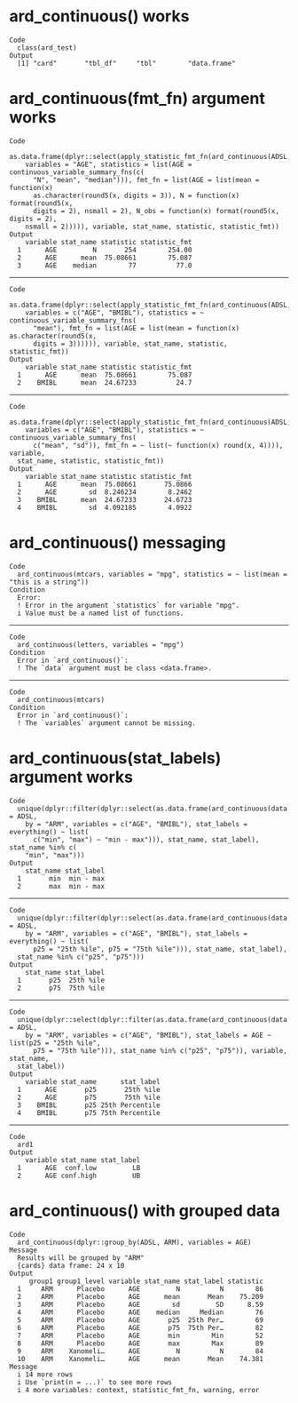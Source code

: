 # ard_continuous() works

    Code
      class(ard_test)
    Output
      [1] "card"       "tbl_df"     "tbl"        "data.frame"

# ard_continuous(fmt_fn) argument works

    Code
      as.data.frame(dplyr::select(apply_statistic_fmt_fn(ard_continuous(ADSL,
        variables = "AGE", statistics = list(AGE = continuous_variable_summary_fns(c(
          "N", "mean", "median"))), fmt_fn = list(AGE = list(mean = function(x)
          as.character(round5(x, digits = 3)), N = function(x) format(round5(x,
          digits = 2), nsmall = 2), N_obs = function(x) format(round5(x, digits = 2),
        nsmall = 2))))), variable, stat_name, statistic, statistic_fmt))
    Output
        variable stat_name statistic statistic_fmt
      1      AGE         N       254        254.00
      2      AGE      mean  75.08661        75.087
      3      AGE    median        77          77.0

---

    Code
      as.data.frame(dplyr::select(apply_statistic_fmt_fn(ard_continuous(ADSL,
        variables = c("AGE", "BMIBL"), statistics = ~ continuous_variable_summary_fns(
          "mean"), fmt_fn = list(AGE = list(mean = function(x) as.character(round5(x,
          digits = 3)))))), variable, stat_name, statistic, statistic_fmt))
    Output
        variable stat_name statistic statistic_fmt
      1      AGE      mean  75.08661        75.087
      2    BMIBL      mean  24.67233          24.7

---

    Code
      as.data.frame(dplyr::select(apply_statistic_fmt_fn(ard_continuous(ADSL,
        variables = c("AGE", "BMIBL"), statistics = ~ continuous_variable_summary_fns(
          c("mean", "sd")), fmt_fn = ~ list(~ function(x) round(x, 4)))), variable,
      stat_name, statistic, statistic_fmt))
    Output
        variable stat_name statistic statistic_fmt
      1      AGE      mean  75.08661       75.0866
      2      AGE        sd  8.246234        8.2462
      3    BMIBL      mean  24.67233       24.6723
      4    BMIBL        sd  4.092185        4.0922

# ard_continuous() messaging

    Code
      ard_continuous(mtcars, variables = "mpg", statistics = ~ list(mean = "this is a string"))
    Condition
      Error:
      ! Error in the argument `statistics` for variable "mpg".
      i Value must be a named list of functions.

---

    Code
      ard_continuous(letters, variables = "mpg")
    Condition
      Error in `ard_continuous()`:
      ! The `data` argument must be class <data.frame>.

---

    Code
      ard_continuous(mtcars)
    Condition
      Error in `ard_continuous()`:
      ! The `variables` argument cannot be missing.

# ard_continuous(stat_labels) argument works

    Code
      unique(dplyr::filter(dplyr::select(as.data.frame(ard_continuous(data = ADSL,
        by = "ARM", variables = c("AGE", "BMIBL"), stat_labels = everything() ~ list(
          c("min", "max") ~ "min - max"))), stat_name, stat_label), stat_name %in% c(
        "min", "max")))
    Output
        stat_name stat_label
      1       min  min - max
      2       max  min - max

---

    Code
      unique(dplyr::filter(dplyr::select(as.data.frame(ard_continuous(data = ADSL,
        by = "ARM", variables = c("AGE", "BMIBL"), stat_labels = everything() ~ list(
          p25 = "25th %ile", p75 = "75th %ile"))), stat_name, stat_label),
      stat_name %in% c("p25", "p75")))
    Output
        stat_name stat_label
      1       p25  25th %ile
      2       p75  75th %ile

---

    Code
      unique(dplyr::select(dplyr::filter(as.data.frame(ard_continuous(data = ADSL,
        by = "ARM", variables = c("AGE", "BMIBL"), stat_labels = AGE ~ list(p25 = "25th %ile",
          p75 = "75th %ile"))), stat_name %in% c("p25", "p75")), variable, stat_name,
      stat_label))
    Output
        variable stat_name      stat_label
      1      AGE       p25       25th %ile
      2      AGE       p75       75th %ile
      3    BMIBL       p25 25th Percentile
      4    BMIBL       p75 75th Percentile

---

    Code
      ard1
    Output
        variable stat_name stat_label
      1      AGE  conf.low         LB
      2      AGE conf.high         UB

# ard_continuous() with grouped data

    Code
      ard_continuous(dplyr::group_by(ADSL, ARM), variables = AGE)
    Message
      Results will be grouped by "ARM"
      {cards} data frame: 24 x 10
    Output
         group1 group1_level variable stat_name stat_label statistic
      1     ARM      Placebo      AGE         N          N        86
      2     ARM      Placebo      AGE      mean       Mean    75.209
      3     ARM      Placebo      AGE        sd         SD      8.59
      4     ARM      Placebo      AGE    median     Median        76
      5     ARM      Placebo      AGE       p25  25th Per…        69
      6     ARM      Placebo      AGE       p75  75th Per…        82
      7     ARM      Placebo      AGE       min        Min        52
      8     ARM      Placebo      AGE       max        Max        89
      9     ARM    Xanomeli…      AGE         N          N        84
      10    ARM    Xanomeli…      AGE      mean       Mean    74.381
    Message
      i 14 more rows
      i Use `print(n = ...)` to see more rows
      i 4 more variables: context, statistic_fmt_fn, warning, error

